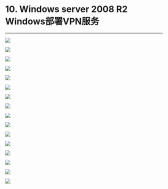# 10. Windows server 2008 R2 Windows部署VPN服务

---

![](/windows/win2008R2/appserver/image/vpn-1.png)

![](/windows/win2008R2/appserver/image/vpn-2.png)

![](/windows/win2008R2/appserver/image/vpn-3.png)

![](/windows/win2008R2/appserver/image/vpn-4.png)

![](/windows/win2008R2/appserver/image/vpn-5.png)

![](/windows/win2008R2/appserver/image/vpn-6.png)

![](/windows/win2008R2/appserver/image/vpn-7.png)

![](/windows/win2008R2/appserver/image/vpn-8.png)

![](/windows/win2008R2/appserver/image/vpn-9.png)

![](/windows/win2008R2/appserver/image/vpn-10.png)

![](/windows/win2008R2/appserver/image/vpn-11.png)

![](/windows/win2008R2/appserver/image/vpn-13.png)

![](/windows/win2008R2/appserver/image/vpn-12.png)

![](/windows/win2008R2/appserver/image/vpn-14.png)

![](/windows/win2008R2/appserver/image/vpn-15.png)

![](/windows/win2008R2/appserver/image/vpn-16.png)

